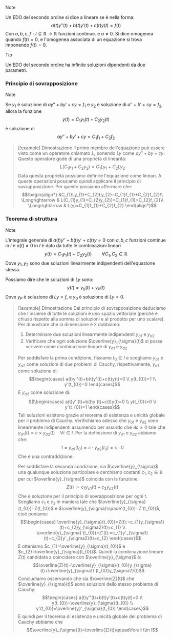 >[!note]
>Un'EDO del secondo ordine si dice a lineare se è nella forma: $$a(t)y''(t)+b(t)y'(t)+c(t)y(t)=f(t)$$
>Con $a,b,c,f: I\subseteq\mathbb{R}\to\mathbb{R}$ funzioni continue. e $a\neq0$.
>Si dice omogenea quando $f(t)=0$, e l'omogenea associata di un equazione si trova imponendo $f(t)=0$.

>[!tip]
>Un'EDO del secondo ordine ha infinite soluzioni dipendenti da due parametri.

### Principio di sovrapposizione
>[!note]
>Se $y_{1}$ è soluzione di $ay''+by'+cy=f_{1}$ e $y_{2}$ è soluzione di $a''+b'+cy=f_{2}$, allora la funzione $$y(t)=C_{1}y_{1}(t)+C_{2}y_{2}(t)$$è soluzione di $$ay''+by'+cy=C_{1}f_{1}+C_{2}f_{2}$$

>[!example] Dimostrazione
>Il primo membro dell'equazione può essere visto come un operatore chiamato $L$, ponendo $Ly$ come $ay''+by+cy$. Questo operatore gode di una proprietà di linearità:
$$L(C_{1}y_{1}+C_{2}y_{2})=C_{1}Ly_{1}+C_{2}Ly_{2}$$
Data questa proprietà possiamo definire l'equazione come lineari. A queste operazioni possiamo quindi applicare il principio di sovrapposizione. Per questo possiamo affermare che: $$\begin{align*}
&C_{1}Ly_{1}+C_{2}Ly_{2}=C_{1}f_{1}+C_{2}f_{2}\\
\Longrightarrow & L(C_{1}y_{1}+C_{2}y_{2})=C_{1}f_{1}+C_{2}f_{2}\\
\Longrightarrow & L(y)=C_{1}f_{1}+C_{2}f_{2}
\end{align*}$$

### Teorema di struttura
>[!note]
>L'integrale generale di  $a(t)y''+b(t)y'+c(t)y=0$ con $a,b,c$ funzioni continue in $I$ e $a(t)\neq0$ in $I$ è dato da tutte le combinazioni lineari $$y(t)=C_{1}y_{1}(t)+C_{2}y_{2}(t)\qquad \forall C_{1},C_{2}\in\mathbb{R}$$
>Dove $y_{1},y_{2}$ sono due soluzioni linearmente indipendenti dell'equazione stessa.

Possiamo dire che le soluzioni di $Ly$ sono: $$y(t)=y_{0}(t)+y_{P}(t)$$
Dove $y_{P}$ è soluzione di $Ly=f$, e $y_{0}$ è soluzione di $Ly=0$.

>[!example] Dimostrazione
>Dal principio di sovrapposizione deduciamo che l'insieme di tutte le soluzioni è uno spazio vettoriale (perché è chiuso rispetto alla somma di soluzioni e al prodotto per uno scalare). Per dimostrare che la dimensione è $2$ dobbiamo:
>1) Determinare due soluzioni linearmente indipendenti $y_{\sigma1}$ e $y_{\sigma2}$
>2) Verificare che ogni soluzione $\overline{y}_{\sigma}(t)$ si possa scrivere come combinazione lineare di $y_{\sigma1}$ e $y_{\sigma2}$
>
>Per soddisfare la prima condizione, fissiamo $t_{0}\in I$ e scegliamo $y_{\sigma1}$ e $y_{\sigma2}$ come soluzioni di due problemi di Cauchy, rispettivamente, $y_{\sigma1}$ come soluzione di: $$\begin{cases}
>a(t)y''(t)+b(t)y'(t)+c(t)y(t)=0 \\
>y(t_{0})=1 \\
>y'(t_{0})=0
>\end{cases}$$
>E $y_{\sigma2}$ come soluzione di: $$\begin{cases}
>a(t)y''(t)+b(t)y'(t)+c(t)y(t)=0 \\
>y(t_{0})=0 \\
>y'(t_{0})=1
>\end{cases}$$
>Tali soluzioni esistono grazie al teorema di esistenza e unicità globale per il problema di Cauchy. Verifichiamo adesso che $y_{\sigma1}$ e $y_{\sigma2}$ sono linearmente indipendenti assumendo per assurdo che $\exists c\neq0$ tale che $y_{\sigma1}(t)=c\times y_{\sigma2}(t)\quad \forall t\in I$. Per la definizione di $y_{\sigma1}$ e $y_{\sigma2}$ abbiamo che: $$1=y_{\sigma1}(t_{0})=c\cdot y_{\sigma2}(t_{0})=c\cdot 0$$
>Che è una contraddizione.
>
>Per soddisfare la seconda condizione, sia $\overline{y}_{\sigma}$ una qualunque soluzione particolare e cerchiamo costanti $c_{1},c_{2}\in\mathbb{R}$ per cui $\overline{y}_{\sigma}$ coincida con la funzione: $$Z(t):=c_{1}y_{\sigma1}(t)+c_{2}y_{\sigma2}(t)$$
>Che è soluzione per il principio di sovrapposizione per ogni $t$. Scegliamo $c_{1}$ e $c_{2}$ in maniera tale che $\overline{y}_{\sigma}(t_{0})=Z(t_{0})$ e $\overline{y}_{\sigma}\space'(t_{0})=Z'(t_{0})$, cioè poniamo: $$\begin{cases}
>\overline{y}_{\sigma}(t_{0})=Z(t):=c_{1}y_{\sigma1}(t)+c_{2}y_{\sigma2}(t)=c_{1} \\
>\overline{y}_{\sigma}'(t_{0})=Z'(t):=c_{1}y'_{\sigma1}(t)+c_{2}y'_{\sigma2}(t)=c_{2}
>\end{cases}$$
>E otteniamo $c_{1}=\overline{y}_{\sigma}(t_{0})$ e $c_{2}=\overline{y}_{\sigma}(t_{0})$. Quindi la combinazione lineare $Z(t)$ candidata a coincidere con $\overline{y}_{\sigma}$ è: $$\overline{Z}(t)=\overline{y}_{\sigma}(t_{0})y_{\sigma}(t)+\overline{y}_{\sigma1}'(t_{0})y_{\sigma2}(t)$$
>Concludiamo osservando che sia $\overline{Z}(t)$ che $\overline{y}_{\sigma}(t)$ sono soluzioni dello stesso problema di Cauchy: $$\begin{cases}
>a(t)y''(t)+b(t)y'(t)+c(t)y(t)=0 \\
>y(t_{0})=\overline{y}_{\sigma}(t_{0}) \\
>y'(t_{0})=\overline{y}'_{\sigma}(t_{0})
>\end{cases}$$
>E quindi per il teorema di esistenza e unicità globale del problema di Cauchy abbiamo che $$\overline{y}_{\sigma}(t)=\overline{Z}(t)\qquad\forall t\in I$$




